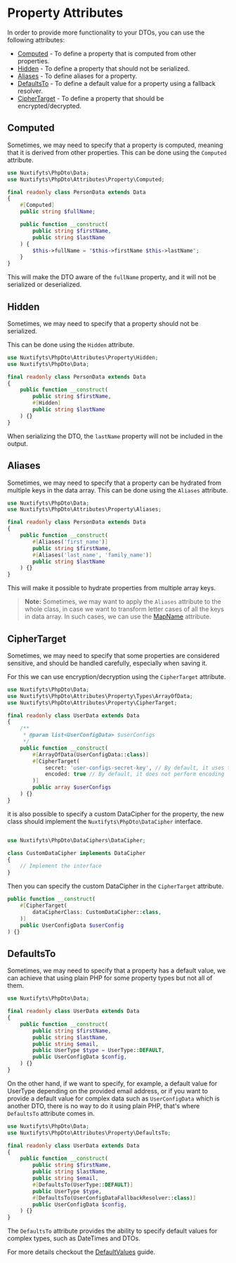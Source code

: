 Property Attributes
=

In order to provide more functionality to your DTOs, you can use the following attributes:
- [Computed](#Computed) - To define a property that is computed from other properties.
- [Hidden](#Hidden) - To define a property that should not be serialized.
- [Aliases](#Aliases) - To define aliases for a property.
- [DefaultsTo](#DefaultsTo) - To define a default value for a property using a fallback resolver.
- [CipherTarget](#CipherTarget) - To define a property that should be encrypted/decrypted.

Computed
-

Sometimes, we may need to specify that a property is computed, meaning that it is derived from other properties. 
This can be done using the `Computed` attribute.

```php
use Nuxtifyts\PhpDto\Data;
use Nuxtifyts\PhpDto\Attributes\Property\Computed;

final readonly class PersonData extends Data
{
    #[Computed]
    public string $fullName;

    public function __construct(
        public string $firstName,
        public string $lastName
    ) {
        $this->fullName = "$this->firstName $this->lastName";
    }
}
```

This will make the DTO aware of the `fullName` property, and it will not be serialized or deserialized.

Hidden
-

Sometimes, we may need to specify that a property should not be serialized.

This can be done using the `Hidden` attribute.

```php
use Nuxtifyts\PhpDto\Attributes\Property\Hidden;
use Nuxtifyts\PhpDto\Data;

final readonly class PersonData extends Data
{
    public function __construct(
        public string $firstName,
        #[Hidden]
        public string $lastName
    ) {}
} 
```

When serializing the DTO, the `lastName` property will not be included in the output.

Aliases
-

Sometimes, we may need to specify that a property can be hydrated from multiple keys in the data array.
This can be done using the `Aliases` attribute.

```php
use Nuxtifyts\PhpDto\Data;
use Nuxtifyts\PhpDto\Attributes\Property\Aliases;

final readonly class PersonData extends Data
{
    public function __construct(
        #[Aliases('first_name')]
        public string $firstName,
        #[Aliases('last_name', 'family_name')]
        public string $lastName   
    ) {}
}
```

This will make it possible to hydrate properties from multiple array keys.

> **Note:** Sometimes, we may want to apply the `Aliases` attribute to the whole class,
> in case we want to transform letter cases of all the keys in data array.
> In such cases, we can use the [MapName](https://github.com/nuxtifyts/php-dto/blob/main/docs/NameMapper.md)
> attribute.

CipherTarget
-

Sometimes, we may need to specify that some properties are considered sensitive, and should be
handled carefully, especially when saving it. 

For this we can use encryption/decryption using the `CipherTarget` attribute.

```php
use Nuxtifyts\PhpDto\Data;
use Nuxtifyts\PhpDto\Attributes\Property\Types\ArrayOfData;
use Nuxtifyts\PhpDto\Attributes\Property\CipherTarget;

final readonly class UserData extends Data
{
    /** 
     * @param list<UserConfigData> $userConfigs
     */
    public function __construct(
        #[ArrayOfData(UserConfigData::class)]
        #[CipherTarget(
            secret: 'user-configs-secret-key', // By default, it uses the class name
            encoded: true // By default, it does not perform encoding
        )]
        public array $userConfigs
    ) {}
}

```

it is also possible to specify a custom DataCipher for the property,
the new class should implement the `Nuxtifyts\PhpDto\DataCipher` interface.

```php

use Nuxtifyts\PhpDto\DataCiphers\DataCipher;

class CustomDataCipher implements DataCipher
{
    // Implement the interface
}
```

Then you can specify the custom DataCipher in the `CipherTarget` attribute.

```php
public function __construct(
    #[CipherTarget(
        dataCipherClass: CustomDataCipher::class,
    )]
    public UserConfigData $userConfig
) {}
```

DefaultsTo
-

Sometimes, we may need to specify that a property has a default value, 
we can achieve that using plain PHP for some property types but not all of them.

```php
use Nuxtifyts\PhpDto\Data;

final readonly class UserData extends Data
{
    public function __construct(
        public string $firstName,
        public string $lastName,
        public string $email,
        public UserType $type = UserType::DEFAULT,
        public UserConfigData $config,
    ) {}
}
```

On the other hand, if we want to specify, for example, a default value for UserType depending 
on the provided email address, or if you want to provide a default value for complex data such as
`UserConfigData` which is another DTO, there is no way to do it using plain PHP, 
that's where `DefaultsTo` attribute comes in.

```php
use Nuxtifyts\PhpDto\Data;
use Nuxtifyts\PhpDto\Attributes\Property\DefaultsTo;

final readonly class UserData extends Data
{
    public function __construct(
        public string $firstName,
        public string $lastName,
        public string $email,
        #[DefaultsTo(UserType::DEFAULT)]
        public UserType $type,
        #[DefaultsTo(UserConfigDataFallbackResolver::class)]
        public UserConfigData $config,
    ) {}
}
```

The `DefaultsTo` attribute provides the ability to specify default values for complex types, 
such as DateTimes and DTOs.

For more details checkout the [DefaultValues](https://github.com/nuxtifyts/php-dto/blob/main/docs/DefaultValues.md) 
guide.
